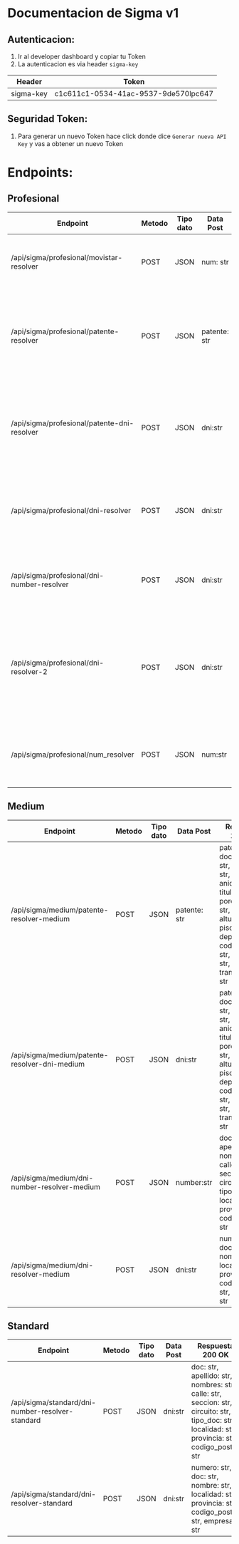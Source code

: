 # Documentacion de Sigma v1

## Autenticacion:
1. Ir al developer dashboard y copiar tu Token
2. La autenticacion es via header `sigma-key` 

| Header | Token |
| ------------- | -------------
sigma-key |c1c611c1-0534-41ac-9537-9de570lpc647 

## Seguridad Token:
1. Para generar un nuevo Token hace click donde dice `Generar nueva API Key` y vas a obtener un nuevo Token

# Endpoints:

## Profesional
| Endpoint | Metodo | Tipo dato | Data Post | Respuesta 200 OK | Respuesta 400 | Rate Limit
| ------------- | ------------- | ------------- | ------------- | ------------- | ------------- | ------------- |
/api/sigma/profesional/movistar-resolver | POST | JSON | num: str | num: str, email: str | {err: true, error: "No se encontro el numero en nuestra DB Movistar"} | Ilimitado
/api/sigma/profesional/patente-resolver | POST | JSON | patente: str | patente: str, documento: str, vehiculo: str, marca: str, anio: str, titular: str, porcentaje: str, calle: str, altura: str, piso: str, depto: str, codigo_postal: str, localidad: str, transferencia: str | {"error": "No se encontro la patente abc123 en nuestras base de datos."} | Ilimitado
/api/sigma/profesional/patente-dni-resolver | POST | JSON | dni:str | patente: str, documento: str, vehiculo: str, marca: str, anio: str, titular: str, porcentaje: str, calle: str, altura: str, piso: str, depto: str, codigo_postal: str, localidad: str, transferencia: str | {"error":"El dni 12345678 no se encontro en nuestra base de datos de patentes."} | Ilimitado
/api/sigma/profesional/dni-resolver | POST | JSON | dni:str | doc: str, apellido: str, nombres: str, calle: str, seccion: str, circuito: str, tipo_doc: str, localidad: str, provincia: str, codigo_postal: str | {"error":"El dni 12345678 no se encontro en nuestra base de datos de patentes."} | Ilimitado
/api/sigma/profesional/dni-number-resolver | POST | JSON | dni:str | numero: str, doc: str, nombre: str, localidad: str, provincia: str, codigo_postal: str, empresa: str | {"error":"No se encontro el dni dnifake123 en nuestras base de datos."} | Ilimitado
/api/sigma/profesional/dni-resolver-2 | POST | JSON | dni:str | tipoDocumento: str, nroDocumento: str, apellido: str, nombre: str, sexo: str, fechaNacimiento:str, estadoCivil: str, cobertura: list => tipoCobertura: str, nombreObraSocial: str, rnos: str, vigenciaDesde: str, fechaActualizacion:str | {"error":"No se encontro el dni dnifake123 en nuestras base de datos."} | Ilimitado
/api/sigma/profesional/num_resolver | POST | JSON | num:str | numero: str, doc: str, nombre: str, localidad: str, provincia: str, codigo_postal: str, empresa: str | {"error":"No se encontro el numero 0101010101 en nuestras base de datos."} | Ilimitado

## Medium
| Endpoint | Metodo | Tipo dato | Data Post | Respuesta 200 OK | Respuesta 400 | Rate Limit
| ------------- | ------------- | ------------- | ------------- | ------------- | ------------- | ------------- |
/api/sigma/medium/patente-resolver-medium | POST | JSON | patente: str | patente: str, documento: str, vehiculo: str, marca: str, anio: str, titular: str, porcentaje: str, calle: str, altura: str, piso: str, depto: str, codigo_postal: str, localidad: str, transferencia: str | {"error":"No se encontro la patente fakepatente123 en nuestras base de datos."} | 100 consultas / 5 min
/api/sigma/medium/patente-resolver-dni-medium | POST | JSON | dni:str | patente: str, documento: str, vehiculo: str, marca: str, anio: str, titular: str, porcentaje: str, calle: str, altura: str, piso: str, depto: str, codigo_postal: str, localidad: str, transferencia: str | {"error":"No se encontro la patente fakepatente123 en nuestras base de datos."} | 100 consultas / 5 min
/api/sigma/medium/dni-number-resolver-medium | POST | JSON | number:str | doc: str, apellido: str, nombres: str, calle: str, seccion: str, circuito: str, tipo_doc: str, localidad: str, provincia: str, codigo_postal: str | {"error":"No se encontro el dni 12345678 en nuestras base de datos."} | 100 consultas / 5 min
/api/sigma/medium/dni-resolver-medium | POST | JSON | dni:str | numero: str, doc: str, nombre: str, localidad: str, provincia: str, codigo_postal: str, empresa: str | dict: error | 100 consultas / 5 min

## Standard
| Endpoint | Metodo | Tipo dato | Data Post | Respuesta 200 OK | Respuesta 400 | Rate Limit
| ------------- | ------------- | ------------- | ------------- | ------------- | ------------- | ------------- |
/api/sigma/standard/dni-number-resolver-standard| POST | JSON | dni:str | doc: str, apellido: str, nombres: str, calle: str, seccion: str, circuito: str, tipo_doc: str, localidad: str, provincia: str, codigo_postal: str | {"error":"No se encontro el dni 12345678 en nuestras base de datos."} | 15 consultas / 30 minutos
/api/sigma/standard/dni-resolver-standard | POST | JSON | dni:str | numero: str, doc: str, nombre: str, localidad: str, provincia: str, codigo_postal: str, empresa: str | {"error":"No se encontro el dni 12345678 en nuestras base de datos."} | 15 consultas / 30 minutos
